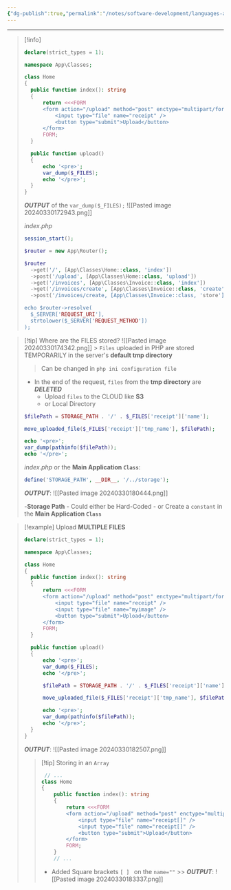 ```yaml
---
{"dg-publish":true,"permalink":"/notes/software-development/languages-and-frameworks/web-development/backend/php/03-superglobals/04-file/01-file/","tags":["programming","php","webdevelopment","backend","SUPERGLOBALS"],"created":"2025-07-13T15:24:55.410+08:00"}
---
```



---

> [!info]
>
> ```php
> declare(strict_types = 1);
>
> namespace App\Classes;
>
> class Home
> {
> 	public function index(): string
> 	{
> 		return <<<FORM
> 		<form action="/upload" method="post" enctype="multipart/form-data">
> 			<input type="file" name="receipt" />
> 			<button type="submit">Upload</button>
> 		</form>
> 		FORM;
> 	}
>
> 	public function upload()
> 	{
> 		echo '<pre>';
> 		var_dump($_FILES);
> 		echo '</pre>';
> 	}
> }
> ```
>
> **_OUTPUT_** of the `var_dump($_FILES);`
> ![[Pasted image 20240330172943.png]]
>
> _index.php_
>
> ```php
> session_start();
>
> $router = new App\Router();
>
> $router
> 	->get('/', [App\Classes\Home::class, 'index'])
> 	->post('/upload', [App\Classes\Home::class, 'upload'])
> 	->get('/invoices', [App\Classes\Invoice::class, 'index'])
> 	->get('/invoices/create', [App\Classes\Invoice::class, 'create'])
> 	->post('/invoices/create, [App\Classes\Invoice::class, 'store']);
>
> echo $router->resolve(
> 	$_SERVER['REQUEST_URI'],
> 	strtolower($_SERVER['REQUEST_METHOD'])
> );
> ```

> [!tip] Where are the FILES stored?
> ![[Pasted image 20240330174342.png]] > `Files` uploaded in PHP are stored TEMPORARILY in the server's **default tmp directory**
>
> > Can be changed in `php ini configuration file`
>
> - In the end of the request, `files` from the **tmp directory** are **_DELETED_**
>   - Upload `files` to the CLOUD like **S3**
>   - or Local Directory
>
> ```php
> $filePath = STORAGE_PATH . '/' . $_FILES['receipt']['name'];
>
> move_uploaded_file($_FILES['receipt']['tmp_name'], $filePath);
>
> echo '<pre>';
> var_dump(pathinfo($filePath));
> echo '</pre>';
> ```
>
> _index.php_ or the **Main Application `Class`**:
>
> ```php
> define('STORAGE_PATH', __DIR__, '/../storage');
> ```
>
> **_OUTPUT_**:
> ![[Pasted image 20240330180444.png]]
>
> -**Storage Path** - Could either be Hard-Coded - or Create a `constant` in the **Main Application `Class`**

> [!example] Upload **MULTIPLE FILES**
>
> ```php
> declare(strict_types = 1);
>
> namespace App\Classes;
>
> class Home
> {
> 	public function index(): string
> 	{
> 		return <<<FORM
> 		<form action="/upload" method="post" enctype="multipart/form-data">
> 			<input type="file" name="receipt" />
> 			<input type="file" name="myimage" />
> 			<button type="submit">Upload</button>
> 		</form>
> 		FORM;
> 	}
>
> 	public function upload()
> 	{
> 		echo '<pre>';
> 		var_dump($_FILES);
> 		echo '</pre>';
>
> 		$filePath = STORAGE_PATH . '/' . $_FILES['receipt']['name'];
>
> 		move_uploaded_file($_FILES['receipt']['tmp_name'], $filePath);
>
> 		echo '<pre>';
> 		var_dump(pathinfo($filePath));
> 		echo '</pre>';
> 	}
> }
> ```
>
> **_OUTPUT_**:
> ![[Pasted image 20240330182507.png]]
>
> > [!tip] Storing in an `Array`
> >
> > ```php
> >  // ...
> > class Home
> > {
> > 	public function index(): string
> > 	{
> > 		return <<<FORM
> > 		<form action="/upload" method="post" enctype="multipart/form-data">
> > 			<input type="file" name="receipt[]" />
> > 			<input type="file" name="receipt[]" />
> > 			<button type="submit">Upload</button>
> > 		</form>
> > 		FORM;
> > 	}
> > 	// ...
> > ```
> >
> > - Added Square brackets `[ ] ` on the `name=""` >> **_OUTPUT_**:
> >   ![[Pasted image 20240330183337.png]]
